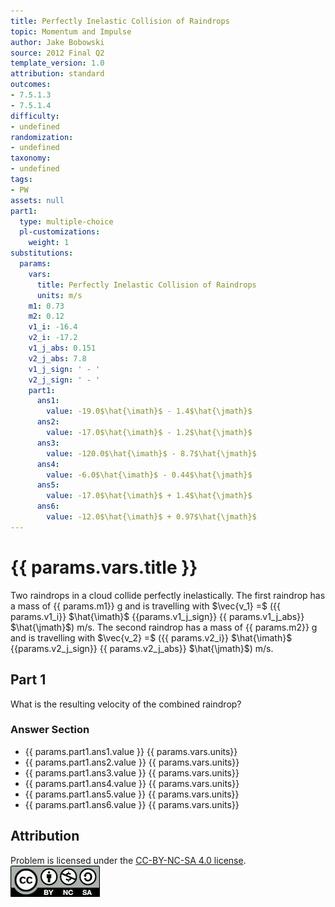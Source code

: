 ```yaml
---
title: Perfectly Inelastic Collision of Raindrops
topic: Momentum and Impulse
author: Jake Bobowski
source: 2012 Final Q2
template_version: 1.0
attribution: standard
outcomes:
- 7.5.1.3
- 7.5.1.4
difficulty:
- undefined
randomization:
- undefined
taxonomy:
- undefined
tags:
- PW
assets: null
part1:
  type: multiple-choice
  pl-customizations:
    weight: 1
substitutions:
  params:
    vars:
      title: Perfectly Inelastic Collision of Raindrops
      units: m/s
    m1: 0.73
    m2: 0.12
    v1_i: -16.4
    v2_i: -17.2
    v1_j_abs: 0.151
    v2_j_abs: 7.8
    v1_j_sign: ' - '
    v2_j_sign: ' - '
    part1:
      ans1:
        value: -19.0$\hat{\imath}$ - 1.4$\hat{\jmath}$
      ans2:
        value: -17.0$\hat{\imath}$ - 1.2$\hat{\jmath}$
      ans3:
        value: -120.0$\hat{\imath}$ - 8.7$\hat{\jmath}$
      ans4:
        value: -6.0$\hat{\imath}$ - 0.44$\hat{\jmath}$
      ans5:
        value: -17.0$\hat{\imath}$ + 1.4$\hat{\jmath}$
      ans6:
        value: -12.0$\hat{\imath}$ + 0.97$\hat{\jmath}$
---
```

# {{ params.vars.title }}
Two raindrops in a cloud collide perfectly inelastically. The first raindrop has a mass of {{ params.m1}} g and is travelling with $\vec{v_1} =$ ({{ params.v1_i}} $\hat{\imath}$ {{params.v1_j_sign}} {{ params.v1_j_abs}} $\hat{\jmath}$) m/s.
The second raindrop has a mass of {{ params.m2}} g and is travelling with $\vec{v_2} =$ ({{ params.v2_i}} $\hat{\imath}$ {{params.v2_j_sign}} {{ params.v2_j_abs}} $\hat{\jmath}$) m/s.

## Part 1

What is the resulting velocity of the combined raindrop?

### Answer Section

- {{ params.part1.ans1.value }} {{ params.vars.units}}
- {{ params.part1.ans2.value }} {{ params.vars.units}}
- {{ params.part1.ans3.value }} {{ params.vars.units}}
- {{ params.part1.ans4.value }} {{ params.vars.units}}
- {{ params.part1.ans5.value }} {{ params.vars.units}}
- {{ params.part1.ans6.value }} {{ params.vars.units}}

## Attribution

Problem is licensed under the [CC-BY-NC-SA 4.0 license](https://creativecommons.org/licenses/by-nc-sa/4.0/).<br> ![The Creative Commons 4.0 license requiring attribution-BY, non-commercial-NC, and share-alike-SA license.](https://raw.githubusercontent.com/firasm/bits/master/by-nc-sa.png)